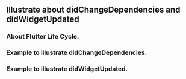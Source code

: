 ## Illustrate about didChangeDependencies and didWidgetUpdated

### About Flutter Life Cycle.

### Example to illustrate didChangeDependencies.

### Example to illustrate didWidgetUpdated.

